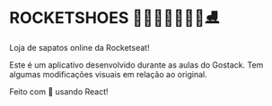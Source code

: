 # ROCKETSHOES 🥾👞👟👠👢👡🥿⛸

Loja de sapatos online da Rocketseat!

Este é um aplicativo desenvolvido durante as aulas do Gostack. Tem algumas modificações visuais em relação ao original.

Feito com 💜 usando React!

